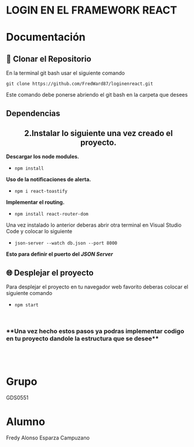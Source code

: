 # LOGIN EN EL FRAMEWORK REACT

# Documentación 

## 👾 Clonar el Repositorio
En la terminal git bash usar el siguiente comando

```git clone https://github.com/FredWard87/loginenreact.git```

Este comando debe ponerse abriendo el git bash en la carpeta que desees 

##  Dependencias
<h2 align="center"> 2.Instalar lo siguiente una vez creado el proyecto.</h2>

**Descargar los node modules.**

- ```npm install```
  
**Uso de la notificaciones de alerta.**
- ```npm i react-toastify```
  
**Implementar el routing.**
- ```npm install react-router-dom```


Una vez instalado lo anterior deberas abrir otra terminal en Visual Studio Code y colocar lo siguiente

- ```json-server --watch db.json --port 8000```

**Esto para definir el puerto del *JSON Server***


## 🌐 Desplejar el proyecto
Para desplejar el proyecto en tu navegador web favorito deberas colocar el siguiente comando
- ```npm start```

<br>

<h3> **Una vez hecho estos pasos ya podras implementar codigo en tu proyecto dandole la estructura que se desee** </h3>

<br>
<br>

#  Grupo
GDS0551
#  Alumno
Fredy Alonso Esparza Campuzano

